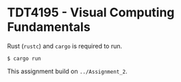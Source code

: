 # TDT4195 - Visual Computing Fundamentals

Rust (`rustc`) and `cargo` is required to run.

```
$ cargo run
```

This assignment build on `../Assignment_2`.
